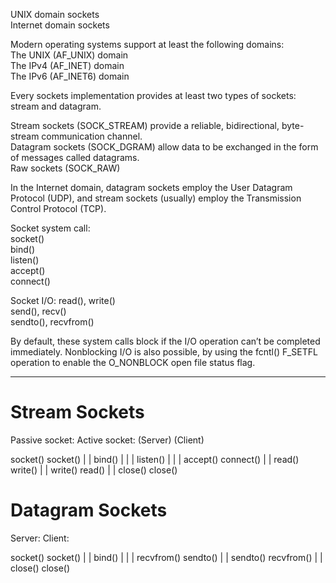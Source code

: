 

UNIX domain sockets  
Internet domain sockets  

Modern operating systems support at least the following domains:  
The UNIX (AF_UNIX) domain  
The IPv4 (AF_INET) domain  
The IPv6 (AF_INET6) domain  

Every sockets implementation provides at least two types of sockets: stream and
datagram.

Stream sockets (SOCK_STREAM) provide a reliable, bidirectional, byte-stream
communication channel.  
Datagram sockets (SOCK_DGRAM) allow data to be exchanged in the form of
messages called datagrams.  
Raw sockets (SOCK_RAW)

In the Internet domain, datagram sockets employ the User Datagram Protocol
(UDP), and stream sockets (usually) employ the Transmission Control Protocol
(TCP).

Socket system call:  
socket()  
bind()  
listen()  
accept()  
connect()  

Socket I/O:
read(), write()  
send(), recv()  
sendto(), recvfrom()  

By default, these system calls block if the I/O operation can’t be completed
immediately. Nonblocking I/O is also possible, by using the fcntl() F_SETFL
operation to enable the O_NONBLOCK open file status flag.

--------------------------------------------------------------------------------

# Stream Sockets


Passive socket:              Active socket:
   (Server)                     (Client)

  socket()                      socket()
    |                              |
  bind()                           |
    |                              |
  listen()                         |
    |                              |
  accept()                      connect()
    |                              |
  read()                         write()
    |                              |
  write()                        read()
    |                              |
  close()                        close()


# Datagram Sockets


  Server:                       Client:

  socket()                      socket()
    |                              |
  bind()                           |
    |                              |
 recvfrom()                     sendto()
    |                              |
  sendto()                     recvfrom()
    |                              |
  close()                       close()



